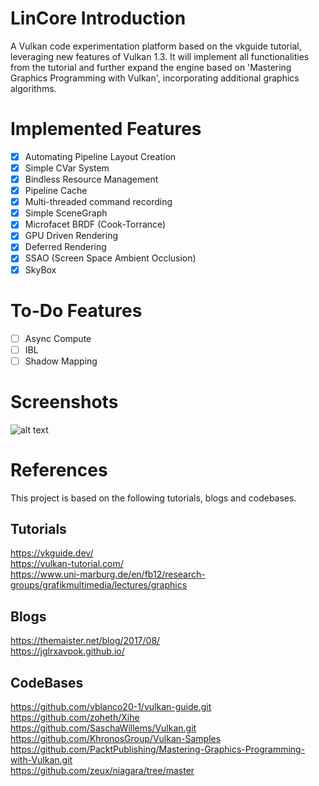 # LinCore Introduction

A Vulkan code experimentation platform based on the vkguide tutorial, leveraging new features of Vulkan 1.3. It will implement all functionalities from the tutorial and further expand the engine based on 'Mastering Graphics Programming with Vulkan', incorporating additional graphics algorithms.

# Implemented Features
- [x] Automating Pipeline Layout Creation
- [x] Simple CVar System
- [x] Bindless Resource Management
- [x] Pipeline Cache
- [x] Multi-threaded command recording
- [x] Simple SceneGraph
- [x] Microfacet BRDF (Cook-Torrance)
- [x] GPU Driven Rendering
- [x] Deferred Rendering
- [x] SSAO (Screen Space Ambient Occlusion)
- [x] SkyBox
# To-Do Features
- [ ] Async Compute
- [ ] IBL
- [ ] Shadow Mapping

# Screenshots
![alt text](image.png)

# References
This project is based on the following tutorials, blogs and codebases.
## Tutorials
https://vkguide.dev/  
https://vulkan-tutorial.com/  
https://www.uni-marburg.de/en/fb12/research-groups/grafikmultimedia/lectures/graphics

## Blogs
https://themaister.net/blog/2017/08/  
https://jglrxavpok.github.io/

## CodeBases
https://github.com/vblanco20-1/vulkan-guide.git  
https://github.com/zoheth/Xihe  
https://github.com/SaschaWillems/Vulkan.git  
https://github.com/KhronosGroup/Vulkan-Samples  
https://github.com/PacktPublishing/Mastering-Graphics-Programming-with-Vulkan.git  
https://github.com/zeux/niagara/tree/master 